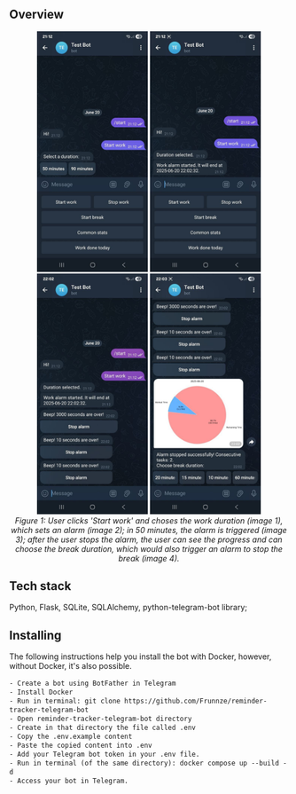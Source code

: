 ## Overview
<p align="center">
  <img src="assets/img1.jpg" alt="Description" width="200"/>
  <img src="assets/img2.jpg" alt="Description" width="200"/>
  <img src="assets/img3.jpg" alt="Description" width="200"/>
  <img src="assets/img4.jpg" alt="Description" width="200"/>
  <br/>
  <em>Figure 1: User clicks 'Start work' and choses the work duration (image 1), which sets an alarm (image 2); in 50 minutes, the alarm is triggered (image 3); after the user stops the alarm, the user can see the progress and can choose the break duration, which would also trigger an alarm to stop the break (image 4). </em>
</p>


## Tech stack
Python, Flask, SQLite, SQLAlchemy, python-telegram-bot library;

## Installing
The following instructions help you install the bot with Docker, however, without Docker, it's also possible.

```
- Create a bot using BotFather in Telegram
- Install Docker
- Run in terminal: git clone https://github.com/Frunnze/reminder-tracker-telegram-bot
- Open reminder-tracker-telegram-bot directory
- Create in that directory the file called .env
- Copy the .env.example content
- Paste the copied content into .env
- Add your Telegram bot token in your .env file.
- Run in terminal (of the same directory): docker compose up --build -d
- Access your bot in Telegram.
```